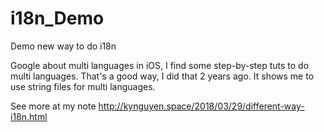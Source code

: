 # i18n_Demo
Demo new way  to do i18n

Google about multi languages in iOS, I find some step-by-step tuts to do multi languages. That's a good way, I did that 2 years ago. It shows me to use string files for multi languages. 

See more at my note http://kynguyen.space/2018/03/29/different-way-i18n.html
